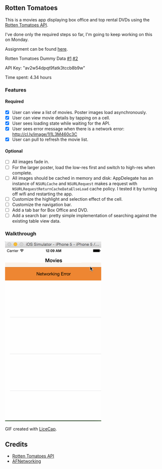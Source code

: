 ## Rotten Tomatoes

This is a movies app displaying box office and top rental DVDs using the [Rotten Tomatoes API](http://developer.rottentomatoes.com/docs/read/JSON).

I've done only the required steps so far, I'm going to keep working on this on Monday.

Assignment can be found [here](http://courses.codepath.com/courses/intro_to_ios/week/1#!assignment).

Rotten Tomatoes Dummy Data [#1](https://gist.githubusercontent.com/timothy1ee/d1778ca5b944ed974db0/raw/489d812c7ceeec0ac15ab77bf7c47849f2d1eb2b/gistfile1.json)
[#2](https://gist.githubusercontent.com/timothy1ee/e41513a57049e21bc6cf/raw/b490e79be2d21818f28614ec933d5d8f467f0a66/gistfile1.json)

API Key: "av2w54dpqt9fatk3tccb8b9w"

Time spent: 4.34 hours

### Features

#### Required

- [x] User can view a list of movies. Poster images load asynchronously.
- [x] User can view movie details by tapping on a cell.
- [x] User sees loading state while waiting for the API.
- [x] User sees error message when there is a network error: http://cl.ly/image/1l1L3M460c3C
- [x] User can pull to refresh the movie list.

#### Optional

- [ ] All images fade in.
- [ ] For the larger poster, load the low-res first and switch to high-res when complete.
- [ ] All images should be cached in memory and disk: AppDelegate has an instance of `NSURLCache` and `NSURLRequest` makes a request with `NSURLRequestReturnCacheDataElseLoad` cache policy. I tested it by turning off wifi and restarting the app.
- [ ] Customize the highlight and selection effect of the cell.
- [ ] Customize the navigation bar.
- [ ] Add a tab bar for Box Office and DVD.
- [ ] Add a search bar: pretty simple implementation of searching against the existing table view data.

### Walkthrough

![Video Walkthrough](RottenTomatoes_RequiredOnly.gif)

GIF created with [LiceCap](http://www.cockos.com/licecap/).

Credits
---------
* [Rotten Tomatoes API](http://developer.rottentomatoes.com/docs/read/JSON)
* [AFNetworking](https://github.com/AFNetworking/AFNetworking)
